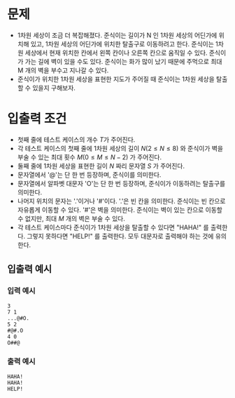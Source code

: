 # 문제
* 1차원 세상이 조금 더 복잡해졌다. 준식이는 길이가 N 인 1차원 세상의 어딘가에 위치해 있고, 1차원 세상의 어딘가에 위치한 탈출구로 이동하려고 한다. 준식이는 1차원 세상에서 현재 위치한 칸에서 왼쪽 칸이나 오른쪽 칸으로 움직일 수 있다. 준식이가 가는 길에 벽이 있을 수도 있다. 준식이는 화가 많이 났기 때문에 주먹으로 최대 M 개의 벽을 부수고 지나갈 수 있다.
* 준식이가 위치한 1차원 세상을 표현한 지도가 주어질 때 준식이는 1차원 세상을 탈출할 수 있을지 구해보자.
   
# 입출력 조건
* 첫째 줄에 테스트 케이스의 개수 $T$가 주어진다.
* 각 테스트 케이스의 첫째 줄에 1차원 세상의 길이 $N(2\le N\le 8)$ 와 준식이가 벽을 부술 수 있는 최대 횟수 $M(0\le M\le N-2)$ 가 주어진다.
* 둘째 줄에 1차원 세상을 표현한 길이 $N$ 짜리 문자열 $S$ 가 주어진다.
* 문자열에서 '@'는 단 한 번 등장하며, 준식이를 의미한다.
* 문자열에서 알파벳 대문자 'O'는 단 한 번 등장하며, 준식이가 이동하려는 탈출구를 의미한다.
* 나머지 위치의 문자는 '.'이거나 '#'이다. '.'은 빈 칸을 의미한다. 준식이는 빈 칸으로 자유롭게 이동할 수 있다. '#'은 벽을 의미한다. 준식이는 벽이 있는 칸으로 이동할 수 없지만, 최대 $M$ 개의 벽은 부술 수 있다.
* 각 테스트 케이스마다 준식이가 1차원 세상을 탈출할 수 있다면 "HAHA!" 를 출력한다. 그렇지 못하다면 "HELP!" 를 출력한다. 모두 대문자로 출력해야 하는 것에 유의한다.
   
## 입출력 예시
### 입력 예시
```
3
7 1
...@#O.
5 2
#@#.O
4 0
O##@
```
### 출력 예시
```
HAHA!
HAHA!
HELP!
```
